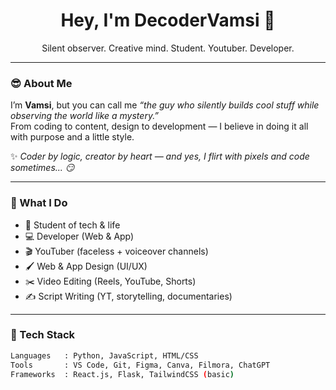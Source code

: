<h1 align="center">Hey, I'm DecoderVamsi 👋</h1>
<p align="center">Silent observer. Creative mind. Student. Youtuber. Developer. </p>

---

### 😎 About Me

I’m **Vamsi**, but you can call me *“the guy who silently builds cool stuff while observing the world like a mystery.”*  
From coding to content, design to development — I believe in doing it all with purpose and a little style.

✨ *Coder by logic, creator by heart — and yes, I flirt with pixels and code sometimes... 😏*

---

### 💼 What I Do

- 🧠 Student of tech & life  
- 💻 Developer (Web & App)  
- 🎬 YouTuber (faceless + voiceover channels)  
- 🖌️ Web & App Design (UI/UX)  
- ✂️ Video Editing (Reels, YouTube, Shorts)  
- ✍️ Script Writing (YT, storytelling, documentaries)

---

### 🔧 Tech Stack

```bash
Languages   : Python, JavaScript, HTML/CSS
Tools       : VS Code, Git, Figma, Canva, Filmora, ChatGPT
Frameworks  : React.js, Flask, TailwindCSS (basic)
